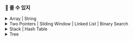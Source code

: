 ### 🥕 풀 수 있지

<details>
<summary> Array | String </summary>
<div markdown="1">


- ✅ **필수**
  - [x]  [[Array / String] Merge Sorted Array](https://velog.io/@haden/LeetCode-88.-Merge-Sorted-Array)
  - [x]  [[Array / String] Remove Element](https://velog.io/@haden/LeetCode-27.-Remove-Element)
  - [x]  [[Array / String] Remove Duplicates from Sorted Array](https://velog.io/@haden/LeetCode-26.-Remove-Duplicates-from-Sorted-Array)
  - [x]  [[Array / String] Remove Duplicates from Sorted Array II](https://velog.io/@haden/LeetCode-80.-Remove-Duplicates-from-Sorted-Array-II)
  - [x]  [[Array / String] Majority Element](https://velog.io/@haden/LeetCode-169.-Majority-Element)
  - [x]  [[Array / String] Rotate Array](https://velog.io/@haden/LeetCode-189.-Rotate-Array-7lgt6x76)
  - [x]  [[Array / String] Best Time to Buy and Sell Stock](https://velog.io/@haden/LeetCode-121.-Best-Time-to-Buy-and-Sell-Stock)
  - [x]  [[Array / String] Best Time to Buy and Sell Stock II](https://velog.io/@haden/LeetCode-122.-Best-Time-to-Buy-and-Sell-Stock-II)
  - [x]  [[Array / String] Jump Game](https://velog.io/@haden/LeetCode-55.-Jump-Game)
- ☑️ **선택**
  - [ ]  [[Array / String] Jump Game II](https://leetcode.com/problems/jump-game-ii/?envType=study-plan-v2&envId=top-interview-150)
  - [ ]  [[Array / String] H-Index](https://leetcode.com/problems/h-index/?envType=study-plan-v2&envId=top-interview-150)
  - [ ]  [[Array / String] Insert Delete GetRandom O(1)](https://leetcode.com/problems/insert-delete-getrandom-o1/?envType=study-plan-v2&envId=top-interview-150)
  - [ ]  [[Array / String] Product of Array Except Self](https://leetcode.com/problems/product-of-array-except-self/?envType=study-plan-v2&envId=top-interview-150)
  - [ ]  [[Array / String] Gas Station](https://leetcode.com/problems/gas-station/?envType=study-plan-v2&envId=top-interview-150)
  - [ ]  [[Array / String] Candy](https://leetcode.com/problems/candy/?envType=study-plan-v2&envId=top-interview-150)
  - [ ]  [[Array / String] Integer to Roman](https://leetcode.com/problems/integer-to-roman/?envType=study-plan-v2&envId=top-interview-150)
  - [ ]  [[Array / String] Reverse Words in a String](https://leetcode.com/problems/reverse-words-in-a-string/?envType=study-plan-v2&envId=top-interview-150)
  - [ ]  [[Array / String] Zigzag Conversion](https://leetcode.com/problems/zigzag-conversion/?envType=study-plan-v2&envId=top-interview-150)
</div>
</details>


<details>
<summary> Two Pointers | Sliding Window | Linked List | Binary Search </summary>
<div markdown="1">

- ✅ **필수**
  - [x]  [[Two Pointers] Valid Palindrome](https://velog.io/@haden/LeetCode-125.-Valid-Palindrome)
  - [x]  [[Two Pointers] Two Sum II - Input Array Is Sorted](https://velog.io/@haden/LeetCode-167.-Two-Sum-II-Input-Array-Is-Sorted)
  - [x]  [[Sliding Window] Minimum Size Subarray Sum](https://velog.io/@haden/LeetCode-209.-Minimum-Size-Subarray-Sum)
  - [x]  [[Sliding Window] Longest Substring Without Repeating Characters](https://velog.io/@haden/LeetCode-3.-Longest-Substring-Without-Repeating-Characters)
  - [x]  [[Linked List] Linked List Cycle](https://velog.io/@haden/LeetCode-141.-Linked-List-Cycle)
  - [x]  [[Linked List] Add Two Numbers](https://velog.io/@haden/LeetCode-2.-Add-Two-Numbers)
  - [x]  [[Linked List] Merge Two Sorted Lists](https://velog.io/@haden/LeetCode-21.-Merge-Two-Sorted-Lists)
  - [x]  [[Binary Search] Search Insert Position](https://velog.io/@haden/LeetCode-35.-Search-Insert-Position)
  - [ ]  [[Binary Search] Find Peak Element](https://leetcode.com/problems/find-peak-element/?envType=study-plan-v2&envId=top-interview-150)
  - [ ]  [[Binary Search] Search in Rotated Sorted Array](https://leetcode.com/problems/search-in-rotated-sorted-array/?envType=study-plan-v2&envId=top-interview-150)
  - [ ]  [[Binary Search] Find Minimum in Rotated Sorted Array](https://leetcode.com/problems/find-minimum-in-rotated-sorted-array/?envType=study-plan-v2&envId=top-interview-150)
- ☑️ **선택**
  - [ ]  [Linked List] Copy List with Random Pointer
  - [ ]  [Linked List] Reverse Linked List II
  - [ ]  [Linked List] Reverse Nodes in k-Group
  - [ ]  [Linked List] Remove Nth Node From End of List
  - [ ]  [Linked List] Rotate List
  - [ ]  [Linked List] LRU Cache

</div>
</details>


<details>
<summary> Stack | Hash Table </summary>
<div markdown="1">

- ✅ **필수**
  - [x]  [[Stack] Min Stack](https://leetcode.com/problems/min-stack/?envType=study-plan-v2&envId=top-interview-150)
  - [x]  [[Stack] Evaluate Reverse Polish Notation](https://leetcode.com/problems/evaluate-reverse-polish-notation/?envType=study-plan-v2&envId=top-interview-150)
  - [x]  [[Hash Table] Two Sum](https://leetcode.com/problems/two-sum/?envType=study-plan-v2&envId=top-interview-150)
  - [x]  [[Hash Table] Contains Duplicate II](https://leetcode.com/problems/contains-duplicate-ii/?envType=study-plan-v2&envId=top-interview-150)
  - [x]  [[Hash Table] Ransom Note](https://leetcode.com/problems/ransom-note/?envType=study-plan-v2&envId=top-interview-150)
  - [x]  [[Hash Table] Valid Anagram](https://leetcode.com/problems/valid-anagram/?envType=study-plan-v2&envId=top-interview-150)
- ☑️ **선택**
  - [ ]  [[Hash Table] Isomorphic Strings](https://leetcode.com/problems/isomorphic-strings/?envType=study-plan-v2&envId=top-interview-150)
  - [ ]  [[Hash Table] Word Pattern](https://leetcode.com/problems/word-pattern/?envType=study-plan-v2&envId=top-interview-150)
  - [ ]  [[Hash Table] Group Anagrams](https://leetcode.com/problems/group-anagrams/?envType=study-plan-v2&envId=top-interview-150)
  - [ ]  [[Hash Table] Happy Number](https://leetcode.com/problems/happy-number/?envType=study-plan-v2&envId=top-interview-150)
  - [ ]  [[Hash Table] Longest Consecutive Sequence](https://leetcode.com/problems/longest-consecutive-sequence/?envType=study-plan-v2&envId=top-interview-150)

</div>
</details>

<details>
<summary> Tree </summary>
<div markdown="1">

- ✅ **필수**
  - [ ]  화이트 보드에 Linked List 설명 영상 촬영
  - [ ]  [[Binary Search Tree (BST)] Minimum Absolute Difference in BST](https://leetcode.com/problems/minimum-absolute-difference-in-bst/?envType=study-plan-v2&envId=top-interview-150)
  - [ ]  [[Binary Search Tree (BST)] Kth Smallest Element in a BST](https://leetcode.com/problems/kth-smallest-element-in-a-bst/?envType=study-plan-v2&envId=top-interview-150)
  - [ ]  [[Binary Tree BFS (Breadth-First Search)] Binary Tree Right Side View](https://leetcode.com/problems/binary-tree-right-side-view/?envType=study-plan-v2&envId=top-interview-150)
  - [ ]  [[Binary Tree BFS (Breadth-First Search)] Average of Levels in Binary Tree](https://leetcode.com/problems/average-of-levels-in-binary-tree/?envType=study-plan-v2&envId=top-interview-150)

</div>
</details>